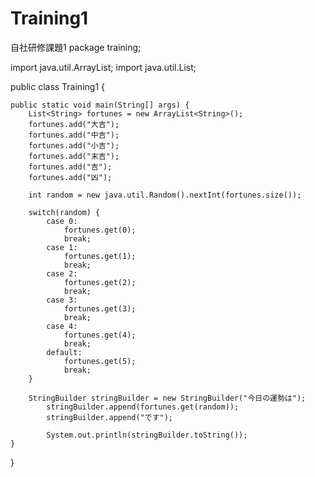 # Training1
自社研修課題1
package training;

import java.util.ArrayList;
import java.util.List;

public class Training1 {

	public static void main(String[] args) {
		List<String> fortunes = new ArrayList<String>(); 
		fortunes.add("大吉"); 
		fortunes.add("中吉"); 
		fortunes.add("小吉"); 
		fortunes.add("末吉"); 
		fortunes.add("吉"); 
		fortunes.add("凶"); 
		
		int random = new java.util.Random().nextInt(fortunes.size());
		
		switch(random) {
		    case 0: 
		    	fortunes.get(0);
		    	break;
		    case 1:
		    	fortunes.get(1);
		    	break; 
		    case 2: 
		    	fortunes.get(2); 
		    	break;
		    case 3: 
		    	fortunes.get(3);
		    	break;
		    case 4:
		    	fortunes.get(4);
		    	break;
		    default:
		    	fortunes.get(5);
		    	break;
		}
		
		StringBuilder stringBuilder = new StringBuilder("今日の運勢は"); 
		    stringBuilder.append(fortunes.get(random));
		    stringBuilder.append("です"); 
		    
		    System.out.println(stringBuilder.toString()); 
	}

}
